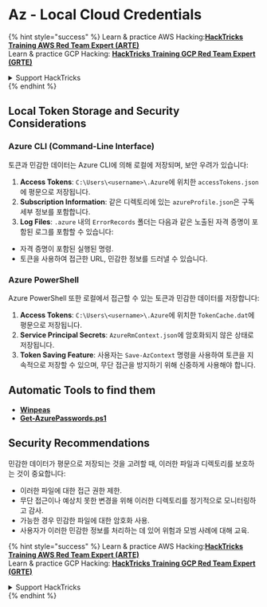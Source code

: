 # Az - Local Cloud Credentials

{% hint style="success" %}
Learn & practice AWS Hacking:<img src="../../../.gitbook/assets/image (1).png" alt="" data-size="line">[**HackTricks Training AWS Red Team Expert (ARTE)**](https://training.hacktricks.xyz/courses/arte)<img src="../../../.gitbook/assets/image (1).png" alt="" data-size="line">\
Learn & practice GCP Hacking: <img src="../../../.gitbook/assets/image (2).png" alt="" data-size="line">[**HackTricks Training GCP Red Team Expert (GRTE)**<img src="../../../.gitbook/assets/image (2).png" alt="" data-size="line">](https://training.hacktricks.xyz/courses/grte)

<details>

<summary>Support HackTricks</summary>

* Check the [**subscription plans**](https://github.com/sponsors/carlospolop)!
* **Join the** 💬 [**Discord group**](https://discord.gg/hRep4RUj7f) or the [**telegram group**](https://t.me/peass) or **follow** us on **Twitter** 🐦 [**@hacktricks\_live**](https://twitter.com/hacktricks\_live)**.**
* **Share hacking tricks by submitting PRs to the** [**HackTricks**](https://github.com/carlospolop/hacktricks) and [**HackTricks Cloud**](https://github.com/carlospolop/hacktricks-cloud) github repos.

</details>
{% endhint %}

## Local Token Storage and Security Considerations

### Azure CLI (Command-Line Interface)

토큰과 민감한 데이터는 Azure CLI에 의해 로컬에 저장되며, 보안 우려가 있습니다:

1. **Access Tokens**: `C:\Users\<username>\.Azure`에 위치한 `accessTokens.json`에 평문으로 저장됩니다.
2. **Subscription Information**: 같은 디렉토리에 있는 `azureProfile.json`은 구독 세부 정보를 포함합니다.
3. **Log Files**: `.azure` 내의 `ErrorRecords` 폴더는 다음과 같은 노출된 자격 증명이 포함된 로그를 포함할 수 있습니다:
* 자격 증명이 포함된 실행된 명령.
* 토큰을 사용하여 접근한 URL, 민감한 정보를 드러낼 수 있습니다.

### Azure PowerShell

Azure PowerShell 또한 로컬에서 접근할 수 있는 토큰과 민감한 데이터를 저장합니다:

1. **Access Tokens**: `C:\Users\<username>\.Azure`에 위치한 `TokenCache.dat`에 평문으로 저장됩니다.
2. **Service Principal Secrets**: `AzureRmContext.json`에 암호화되지 않은 상태로 저장됩니다.
3. **Token Saving Feature**: 사용자는 `Save-AzContext` 명령을 사용하여 토큰을 지속적으로 저장할 수 있으며, 무단 접근을 방지하기 위해 신중하게 사용해야 합니다.

## Automatic Tools to find them

* [**Winpeas**](https://github.com/carlospolop/PEASS-ng/tree/master/winPEAS/winPEASexe)
* [**Get-AzurePasswords.ps1**](https://github.com/NetSPI/MicroBurst/blob/master/AzureRM/Get-AzurePasswords.ps1)

## Security Recommendations

민감한 데이터가 평문으로 저장되는 것을 고려할 때, 이러한 파일과 디렉토리를 보호하는 것이 중요합니다:

* 이러한 파일에 대한 접근 권한 제한.
* 무단 접근이나 예상치 못한 변경을 위해 이러한 디렉토리를 정기적으로 모니터링하고 감사.
* 가능한 경우 민감한 파일에 대한 암호화 사용.
* 사용자가 이러한 민감한 정보를 처리하는 데 있어 위험과 모범 사례에 대해 교육. 

{% hint style="success" %}
Learn & practice AWS Hacking:<img src="../../../.gitbook/assets/image (1).png" alt="" data-size="line">[**HackTricks Training AWS Red Team Expert (ARTE)**](https://training.hacktricks.xyz/courses/arte)<img src="../../../.gitbook/assets/image (1).png" alt="" data-size="line">\
Learn & practice GCP Hacking: <img src="../../../.gitbook/assets/image (2).png" alt="" data-size="line">[**HackTricks Training GCP Red Team Expert (GRTE)**<img src="../../../.gitbook/assets/image (2).png" alt="" data-size="line">](https://training.hacktricks.xyz/courses/grte)

<details>

<summary>Support HackTricks</summary>

* Check the [**subscription plans**](https://github.com/sponsors/carlospolop)!
* **Join the** 💬 [**Discord group**](https://discord.gg/hRep4RUj7f) or the [**telegram group**](https://t.me/peass) or **follow** us on **Twitter** 🐦 [**@hacktricks\_live**](https://twitter.com/hacktricks\_live)**.**
* **Share hacking tricks by submitting PRs to the** [**HackTricks**](https://github.com/carlospolop/hacktricks) and [**HackTricks Cloud**](https://github.com/carlospolop/hacktricks-cloud) github repos.

</details>
{% endhint %}
